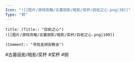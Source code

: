 ```yaml
---
Icon: "![[图片/游戏攻略/古墓丽影/暗影/奖杯/巨蛇之心.png|30]]"
Type: "铜"
---
```

```ad-common-bronze-trophy
title: (Title:: "巨蛇之心")
![[图片/游戏攻略/古墓丽影/暗影/奖杯/巨蛇之心.png|100]]

(Comment:: "寻找圣胡安教会")
```

#古墓丽影/暗影/奖杯 #奖杯 #铜
